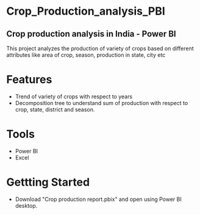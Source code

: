# Crop_Production_analysis_PBI

## Crop production analysis in India - Power BI

This project analyzes the production of variety of crops based on different attributes like area of crop, season, production in state, city etc

# Features
- Trend of variety of crops with respect to years
- Decomposition tree to understand sum of production with respect to crop, state, district and season.

# Tools

- Power BI
- Excel

# Gettting Started
- Download "Crop production report.pbix" and open using Power BI desktop.
